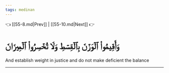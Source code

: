 ```yaml
---
tags: medinan
---
```


👈 [[55-8.md|Prev]] | [[55-10.md|Next]] 👉

# وَأَقِيمُواْ ٱلۡوَزۡنَ بِٱلۡقِسۡطِ وَلَا تُخۡسِرُواْ ٱلۡمِيزَانَ

And establish weight in justice and do not make deficient the balance

---


